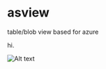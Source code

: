 # asview
table/blob view based for azure

hi.

![Alt text](https://api.travis-ci.org/karabot/asview.svg?branch=master "Optional title")
